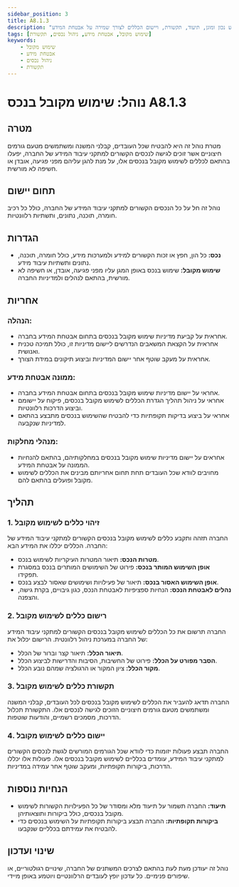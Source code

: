 ```yaml
---
sidebar_position: 3
title: A8.1.3
description: "נוהל שימוש מקובל בנכסים הקשורים למתקני עיבוד המידע של החברה, כולל קביעת כללים לשימוש נכון ומוגן, תיעוד, תקשורת, ויישום הכללים לצורך שמירה על אבטחת המידע."
tags: [שימוש מקובל, אבטחת מידע, ניהול נכסים, תקשורת]
keywords:
    - שימוש מקובל
    - אבטחת מידע
    - ניהול נכסים
    - תקשורת
---
```


# נוהל: שימוש מקובל בנכס A8.1.3

## מטרה
מטרת נוהל זה היא להבטיח שכל העובדים, קבלני המשנה ומשתמשים מטעם גורמים חיצוניים אשר זוכים לגישה לנכסים הקשורים למתקני עיבוד המידע של החברה, יפעלו בהתאם לכללים לשימוש מקובל בנכסים אלו, על מנת להגן עליהם מפני פגיעה, אובדן או חשיפה לא מורשית.

## תחום יישום
נוהל זה חל על כל הנכסים הקשורים למתקני עיבוד המידע של החברה, כולל כל רכיב חומרה, תוכנה, נתונים, ותשתיות רלוונטיות.

## הגדרות
- **נכס:** כל הון, חפץ או זכות הקשורים למידע ולמערכות מידע, כולל חומרה, תוכנה, נתונים ותשתיות עיבוד מידע.
- **שימוש מקובל:** שימוש בנכס באופן המגן עליו מפני פגיעה, אובדן, או חשיפה לא מורשית, בהתאם לנהלים ולמדיניות החברה.

## אחריות
### הנהלה:
- אחראית על קביעת מדיניות שימוש מקובל בנכסים בתחום אבטחת המידע בחברה.
- אחראית על הקצאת המשאבים הנדרשים ליישום מדיניות זו, כולל תמיכה טכנית ואנושית.
- אחראית על מעקב שוטף אחר יישום המדיניות וביצוע תיקונים במידת הצורך.

### ממונה אבטחת מידע:
- אחראי על יישום מדיניות שימוש מקובל בנכסים בתחום אבטחת המידע בחברה.
- אחראי על ניהול תהליך הגדרת הכללים לשימוש מקובל בנכסים, פיקוח על יישומם וביצוע הדרכות רלוונטיות.
- אחראי על ביצוע בדיקות תקופתיות כדי להבטיח שהשימוש בנכסים מתבצע בהתאם למדיניות שנקבעה.

### מנהלי מחלקות:
- אחראים על יישום מדיניות שימוש מקובל בנכסים במחלקותיהם, בהתאם להנחיות הממונה על אבטחת המידע.
- מחויבים לוודא שכל העובדים תחת תחום אחריותם מבינים את הכללים לשימוש מקובל ופועלים בהתאם להם.

## תהליך
### 1. זיהוי כללים לשימוש מקובל
החברה תזהה ותקבע כללים לשימוש מקובל בנכסים הקשורים למתקני עיבוד המידע של החברה. הכללים יכללו את המידע הבא:
- **מטרות הנכס:** תיאור המטרות העיקריות לשימוש בנכס.
- **אופן השימוש המותר בנכס:** פירוט של השימושים המותרים בנכס במסגרת תפקידו.
- **אופן השימוש האסור בנכס:** תיאור של פעילויות ושימושים שאסור לבצע בנכס.
- **נהלים לאבטחת הנכס:** הנחיות ספציפיות לאבטחת הנכס, כגון גיבויים, בקרת גישה, והצפנה.

### 2. רישום כללים לשימוש מקובל
החברה תרשום את כל הכללים לשימוש מקובל בנכסים הקשורים למתקני עיבוד המידע של החברה במערכת ניהול רלוונטית. הרישום יכלול את:
- **תיאור הכלל:** תיאור קצר וברור של הכלל.
- **הסבר מפורט על הכלל:** פירוט של החשיבות, הסיבות והדרישות לביצוע הכלל.
- **מקור הכלל:** ציון המקור או הרגולציה שמהם נובע הכלל.

### 3. תקשורת כללים לשימוש מקובל
החברה תדאג להעביר את הכללים לשימוש מקובל בנכסים לכל העובדים, קבלני המשנה ומשתמשים מטעם גורמים חיצוניים הזוכים לגישה לנכסים אלו. התקשורת תכלול הדרכות, מסמכים רשמיים, והודעות שוטפות.

### 4. יישום כללים לשימוש מקובל
החברה תבצע פעולות יזומות כדי לוודא שכל הגורמים המורשים לגשת לנכסים הקשורים למתקני עיבוד המידע, עומדים בכלליים לשימוש מקובל בנכסים אלו. פעולות אלו יכללו הדרכות, ביקורות תקופתיות, ומעקב שוטף אחר עמידה במדיניות.

## הנחיות נוספות
- **תיעוד:** החברה תשמור על תיעוד מלא ומסודר של כל הפעילויות הקשורות לשימוש מקובל בנכסים, כולל ביקורות ותוצאותיהן.
- **ביקורות תקופתיות:** החברה תבצע ביקורות תקופתיות על השימוש בנכסים כדי להבטיח את עמידתם בכלליים שנקבעו.

## שינוי ועדכון
נוהל זה יעודכן מעת לעת בהתאם לצרכים המשתנים של החברה, שינויים רגולטוריים, או שיפורים פנימיים. כל עדכון יופץ לעובדים הרלוונטיים ויוטמע באופן מיידי.